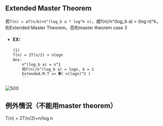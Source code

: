 ## Extended Master Theorem
若`T(n) = aT(n/b)+n^(log_b a * log^k n)`，或f(n)/n^(log_b a) = (log n)^k，
則Extended Master Theorem，否則master theorem case 3
- #### EX:
	
	```txt
	(1)
	T(n) = 2T(n/2) + nlogn
	Ans:
		n^(log_b a) = n^1
		而f(n)/n^(log_b a) = logn, k = 1
		Extended.M.T => 𝝷( n(logn)^2 )
		```	

![500](img/截圖%202022-09-15%20下午8.50.01.jpg)
## 例外情況（不能用master theorem）

T(n) = 2T(n/2)+n/log n 